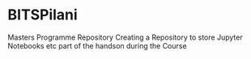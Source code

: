 # BITSPilani
Masters Programme Repository
Creating a Repository to store Jupyter Notebooks etc part of the handson during the Course
